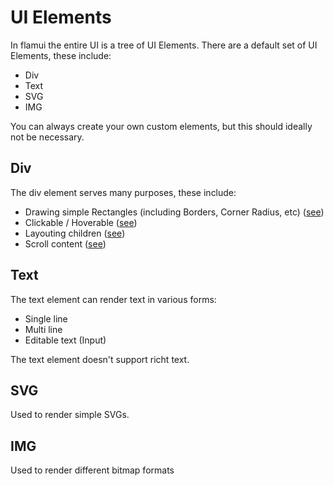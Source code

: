 # UI Elements

In flamui the entire UI is a tree of UI Elements. There are a default set of UI Elements, these include:
- Div
- Text
- SVG
- IMG

You can always create your own custom elements, but this should ideally not be necessary.

## Div
The div element serves many purposes, these include:
- Drawing simple Rectangles (including Borders, Corner Radius, etc) ([see](./Div/DivStyle.md))
- Clickable / Hoverable ([see](./Div/DivInput.md))
- Layouting children ([see](./Div/Layouting.md))
- Scroll content ([see](./Div/Scrolling.md))

## Text
The text element can render text in various forms:
- Single line
- Multi line
- Editable text (Input)

The text element doesn't support richt text.

## SVG
Used to render simple SVGs.

## IMG
Used to render different bitmap formats